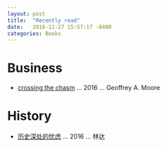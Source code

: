 ```yaml
---
layout: post
title:  "Recently read"
date:   2016-11-27 15:57:17 -0400
categories: Books
---
```


# Business
* [crossing the chasm](https://www.amazon.com/dp/0060517123/?tag=googhydr-20&hvadid=31473437937&hvpos=1t1&hvnetw=g&hvrand=5752649428712553932&hvpone=10.40&hvptwo=&hvqmt=b&hvdev=c&hvdvcmdl=&hvlocint=&hvlocphy=9016853&hvtargid=kwd-4993431912&ref=pd_sl_40gas40w7_b)
... 2016
... Geoffrey A. Moore

# History
* [历史深处的忧虑](https://book.douban.com/subject/1027191/)
... 2016
... 林达